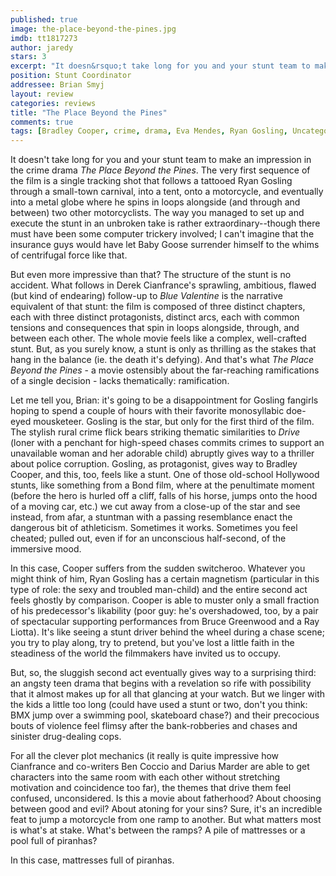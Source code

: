 ```yaml
---
published: true
image: the-place-beyond-the-pines.jpg
imdb: tt1817273
author: jaredy
stars: 3
excerpt: "It doesn&rsquo;t take long for you and your stunt team to make an impression in the crime drama <em>The Place Beyond the Pines</em>. The very first sequence of the film is a single tracking shot that follows a tattooed Ryan Gosling through a small-town carnival, into a tent, onto a motorcycle, and eventually into a metal globe where he spins in loops alongside (and through and between) two other motorcyclists. The way you managed to set up and execute the stunt in an unbroken take is rather extraordinary&mdash;though there must have been some computer trickery involved; I can&rsquo;t imagine that the insurance guys would have let Baby Goose surrender himself to the whims of centrifugal force like that."
position: Stunt Coordinator
addressee: Brian Smyj
layout: review
categories: reviews
title: "The Place Beyond the Pines"
comments: true
tags: [Bradley Cooper, crime, drama, Eva Mendes, Ryan Gosling, Uncategorized]
---
```

It doesn't take long for you and your stunt team to make an impression in the crime drama _The Place Beyond the Pines_. The very first sequence of the film is a single tracking shot that follows a tattooed Ryan Gosling through a small-town carnival, into a tent, onto a motorcycle, and eventually into a metal globe where he spins in loops alongside (and through and between) two other motorcyclists. The way you managed to set up and execute the stunt in an unbroken take is rather extraordinary--though there must have been some computer trickery involved; I can't imagine that the insurance guys would have let Baby Goose surrender himself to the whims of centrifugal force like that. 

But even more impressive than that? The structure of the stunt is no accident. What follows in Derek Cianfrance's sprawling, ambitious, flawed (but kind of endearing) follow-up to _Blue Valentine_ is the narrative equivalent of that stunt: the film is composed of three distinct chapters, each with three distinct protagonists, distinct arcs, each with common tensions and consequences that spin in loops alongside, through, and between each other. The whole movie feels like a complex, well-crafted stunt. But, as you surely know, a stunt is only as thrilling as the stakes that hang in the balance (ie. the death it's defying). And that's what _The Place Beyond the Pines_ - a movie ostensibly about the far-reaching ramifications of a single decision - lacks thematically: ramification.

Let me tell you, Brian: it's going to be a disappointment for Gosling fangirls hoping to spend a couple of hours with their favorite monosyllabic doe-eyed mousketeer. Gosling is the star, but only for the first third of the film. The stylish rural crime flick bears striking thematic similarities to _Drive_ (loner with a penchant for high-speed chases commits crimes to support an unavailable woman and her adorable child) abruptly gives way to a thriller about police corruption. Gosling, as protagonist, gives way to Bradley Cooper, and this, too, feels like a stunt. One of those old-school Hollywood stunts, like something from a Bond film, where at the penultimate moment (before the hero is hurled off a cliff, falls of his horse, jumps onto the hood of a moving car, etc.) we cut away from a close-up of the star and see instead, from afar, a stuntman with a passing resemblance enact the dangerous bit of athleticism. Sometimes it works. Sometimes you feel cheated; pulled out, even if for an unconscious half-second, of the immersive mood. 

In this case, Cooper suffers from the sudden switcheroo. Whatever you might think of him, Ryan Gosling has a certain magnetism (particular in this type of role: the sexy and troubled man-child) and the entire second act feels ghostly by comparison. Cooper is able to muster only a small fraction of his predecessor's likability (poor guy: he's overshadowed, too, by a pair of spectacular supporting performances from Bruce Greenwood and a Ray Liotta). It's like seeing a stunt driver behind the wheel during a chase scene; you try to play along, try to pretend, but you've lost a little faith in the steadiness of the world the filmmakers have invited us to occupy. 

But, so, the sluggish second act eventually gives way to a surprising third: an angsty teen drama that begins with a revelation so rife with possibility that it almost makes up for all that glancing at your watch. But we linger with the kids a little too long (could have used a stunt or two, don't you think: BMX jump over a swimming pool, skateboard chase?) and their precocious bouts of violence feel flimsy after the bank-robberies and chases and sinister drug-dealing cops.  

For all the clever plot mechanics (it really is quite impressive how Cianfrance and co-writers Ben Coccio and Darius Marder are able to get characters into the same room with each other without stretching motivation and coincidence too far), the themes that drive them feel confused, unconsidered. Is this a movie about fatherhood? About choosing between good and evil? About atoning for your sins? Sure, it's an incredible feat to jump a motorcycle from one ramp to another. But what matters most is what's at stake. What's between the ramps? A pile of mattresses or a pool full of piranhas?

In this case, mattresses full of piranhas. 
